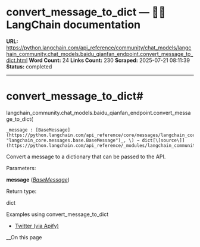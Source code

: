 # convert_message_to_dict — 🦜🔗 LangChain  documentation

**URL:** https://python.langchain.com/api_reference/community/chat_models/langchain_community.chat_models.baidu_qianfan_endpoint.convert_message_to_dict.html
**Word Count:** 24
**Links Count:** 230
**Scraped:** 2025-07-21 08:11:39
**Status:** completed

---

# convert\_message\_to\_dict\#

langchain\_community.chat\_models.baidu\_qianfan\_endpoint.convert\_message\_to\_dict\(

    _message : [BaseMessage](https://python.langchain.com/api_reference/core/messages/langchain_core.messages.base.BaseMessage.html#langchain_core.messages.base.BaseMessage "langchain_core.messages.base.BaseMessage")_, \) → dict[\[source\]](https://python.langchain.com/api_reference/_modules/langchain_community/chat_models/baidu_qianfan_endpoint.html#convert_message_to_dict)\#     

Convert a message to a dictionary that can be passed to the API.

Parameters:     

**message** \([_BaseMessage_](https://python.langchain.com/api_reference/core/messages/langchain_core.messages.base.BaseMessage.html#langchain_core.messages.base.BaseMessage "langchain_core.messages.base.BaseMessage")\)

Return type:     

dict

Examples using convert\_message\_to\_dict

  * [Twitter \(via Apify\)](https://python.langchain.com/docs/integrations/chat_loaders/twitter/)

__On this page